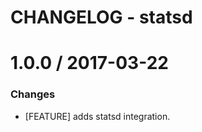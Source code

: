 # CHANGELOG - statsd

1.0.0 / 2017-03-22
==================

### Changes

* [FEATURE] adds statsd integration.
